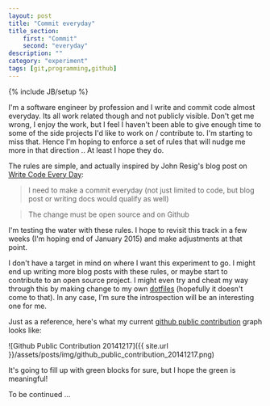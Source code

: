 ```yaml
---
layout: post
title: "Commit everyday"
title_section:
    first: "Commit"
    second: "everyday"
description: ""
category: "experiment"
tags: [git,programming,github]
---
```

{% include JB/setup %}

I'm a software engineer by profession and I write and commit code almost everyday. Its all work related though and not
publicly visible. Don't get me wrong, I enjoy the work, but I feel I haven't been able to give enough time to some
of the side projects I'd like to work on / contribute to. I'm starting to miss that. Hence I'm hoping to enforce a set
of rules that will nudge me more in that direction .. At least I hope they do.

The rules are simple, and actually inspired by John Resig's blog post on
[Write Code Every Day](http://ejohn.org/blog/write-code-every-day/):

  > I need to make a commit everyday (not just limited to code, but blog post or writing docs would qualify as well)

  > The change must be open source and on Github

I'm testing the water with these rules. I hope to revisit this track in a few weeks (I'm hoping end of January 2015)
and make adjustments at that point.

I don't have a target in mind on where I want this experiment to go. I might end up writing more blog posts with these
rules, or maybe start to contribute to an open source project. I might even try and cheat my way through this by making
change to my own [dotfiles](https://github.com/khanduri/dotfiles) (hopefully it doesn't come to that). In any case,
I'm sure the introspection will be an interesting one for me.

Just as a reference, here's what my current [github public contribution](https://github.com/khanduri/) graph looks like:

![Github Public Contribution 20141217]({{ site.url }}/assets/posts/img/github_public_contribution_20141217.png)

It's going to fill up with green blocks for sure, but I hope the green is meaningful!

To be continued ...
